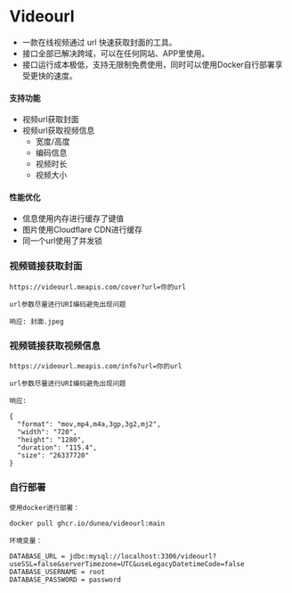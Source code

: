 # Videourl

* 一款在线视频通过 url 快速获取封面的工具。
* 接口全部已解决跨域，可以在任何网站、APP里使用。
* 接口运行成本极低，支持无限制免费使用，同时可以使用Docker自行部署享受更快的速度。

#### 支持功能

- 视频url获取封面
- 视频url获取视频信息
    - 宽度/高度
    - 编码信息
    - 视频时长
    - 视频大小

#### 性能优化

- 信息使用内存进行缓存了键值
- 图片使用Cloudflare CDN进行缓存
- 同一个url使用了并发锁

### 视频链接获取封面

```base
https://videourl.meapis.com/cover?url=你的url

url参数尽量进行URI编码避免出现问题

响应: 封面.jpeg
```

### 视频链接获取视频信息

```base
https://videourl.meapis.com/info?url=你的url

url参数尽量进行URI编码避免出现问题

响应: 

{
  "format": "mov,mp4,m4a,3gp,3g2,mj2",
  "width": "720",
  "height": "1280",
  "duration": "115.4",
  "size": "26337720"
}
```

### 自行部署

```aiignore
使用docker进行部署：

docker pull ghcr.io/dunea/videourl:main

环境变量：

DATABASE_URL = jdbc:mysql://localhost:3306/videourl?useSSL=false&serverTimezone=UTC&useLegacyDatetimeCode=false
DATABASE_USERNAME = root
DATABASE_PASSWORD = password
```